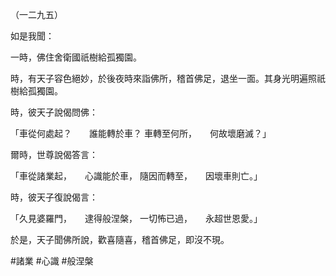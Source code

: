 （一二九五）

如是我聞：

一時，佛住舍衛國祇樹給孤獨園。

時，有天子容色絕妙，於後夜時來詣佛所，稽首佛足，退坐一面。其身光明遍照祇樹給孤獨園。

時，彼天子說偈問佛：

「車從何處起？　　誰能轉於車？
車轉至何所，　　何故壞磨滅？」

爾時，世尊說偈答言：

「車從諸業起，　　心識能於車，
隨因而轉至，　　因壞車則亡。」

時，彼天子復說偈言：

「久見婆羅門，　　逮得般涅槃，
一切怖已過，　　永超世恩愛。」

於是，天子聞佛所說，歡喜隨喜，稽首佛足，即沒不現。



#諸業
#心識
#般涅槃
